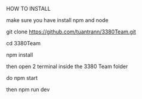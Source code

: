 HOW TO INSTALL

make sure you have install npm and node

git clone https://github.com/tuantrann/3380Team.git

cd 3380Team

npm install

then open 2 terminal inside the 3380 Team folder

do npm start

then npm run dev
